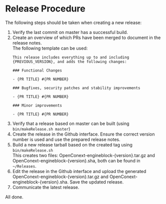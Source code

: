 # Release Procedure

The following steps should be taken when creating a new release:

1. Verify the last commit on master has a successful build.
1. Create an overview of which PRs have been merged to document in the release notes.  
   The following template can be used:
    ```
    This release includes everything up to and including {PREVIOUS_VERSION}, and adds the following changes:
    
    ### Functional Changes
    
    - {PR TITLE} #{PR NUMBER}
    
    ### Bugfixes, security patches and stability improvements
    
    - {PR TITLE} #{PR NUMBER}
    
    ### Minor improvements
    
    - {PR TITLE} #{PR NUMBER}
    ```
1. Verify that a release based on master can be built (using `bin/makeRelease.sh master`)
1. Create the release in the Github interface. Ensure the correct version number is used and use the prepared release
   notes.
1. Build a new release tarball based on the created tag using `bin/makeRelease.sh`  
   This creates two files: OpenConext-engineblock-{version}.tar.gz and OpenConext-engineblock-{version}.sha, both can be
   found in `~/Releases`.
1. Edit the release in the Github interface and upload the generated OpenConext-engineblock-{version}.tar.gz and
   OpenConext-engineblock-{version}.sha. Save the updated release.
1. Communicate the latest release.

All done.
